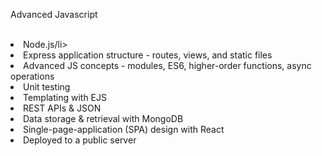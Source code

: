 Advanced Javascript 


<br>


<li>Node.js/li>
<li>Express application structure - routes, views, and static files</li>
<li>Advanced JS concepts - modules, ES6, higher-order functions, async operations</li>
<li>Unit testing</li>
<li>Templating with EJS</li>
<li>REST APIs & JSON</li>
<li>Data storage & retrieval with MongoDB</li>
<li>Single-page-application (SPA) design with React</li>
<li>Deployed to a public server</li>



        
        


